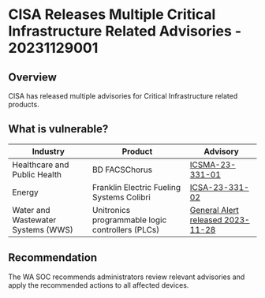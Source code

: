 # CISA Releases Multiple Critical Infrastructure Related Advisories - 20231129001

## Overview

CISA has released multiple advisories for Critical Infrastructure related products.

## What is vulnerable?

| Industry                           | Product                                          | Advisory                                                                                                                                               |
| ---------------------------------- | ------------------------------------------------ | ------------------------------------------------------------------------------------------------------------------------------------------------------ |
| Healthcare and Public Health       | BD FACSChorus                                    | [ICSMA-23-331-01](https://www.cisa.gov/news-events/ics-medical-advisories/icsma-23-331-01)                                                             |
| Energy                             | Franklin Electric Fueling Systems Colibri        | [ICSA-23-331-02](https://www.cisa.gov/news-events/ics-advisories/icsa-23-331-02)                                                                       |
| Water and Wastewater Systems (WWS) | Unitronics programmable logic controllers (PLCs) | [General Alert released 2023-11-28](https://www.cisa.gov/news-events/alerts/2023/11/28/exploitation-unitronics-plcs-used-water-and-wastewater-systems) |

## Recommendation

The WA SOC recommends administrators review relevant advisories and apply the recommended actions to all affected devices.
